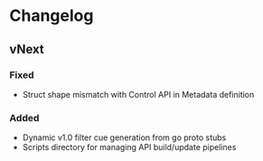 # Changelog

## vNext

### Fixed
- Struct shape mismatch with Control API in Metadata definition

### Added
- Dynamic v1.0 filter cue generation from go proto stubs
- Scripts directory for managing API build/update pipelines
